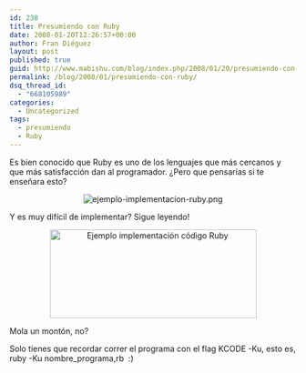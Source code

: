 ```yaml
---
id: 238
title: Presumiendo con Ruby
date: 2008-01-20T12:26:57+00:00
author: Fran Diéguez
layout: post
published: true
guid: http://www.mabishu.com/blog/index.php/2008/01/20/presumiendo-con-ruby/
permalink: /blog/2008/01/presumiendo-con-ruby/
dsq_thread_id:
  - "668105989"
categories:
  - Uncategorized
tags:
  - presumiendo
  - Ruby
---
```

Es bien conocido que Ruby es uno de los lenguajes que más cercanos y que más satisfacción dan al programador. ¿Pero que pensarías si te enseñara esto?
<p style="text-align: center;" align="center"><img class="aligncenter" src="/assets/2008/01/ejemplo-codigo-ruby1.png" alt="ejemplo-implementacion-ruby.png" /></p>

Y es muy difícil de implementar? Sigue leyendo!
<p style="text-align: center;" align="center"><img class="aligncenter" src="/assets/2008/01/ejemplo-implementacion-codigo-ruby11.png" alt="Ejemplo implementación código Ruby" width="363" height="156" /></p>

Mola un montón, no?

Solo tienes que recordar correr el programa con el flag KCODE -Ku, esto es, ruby -Ku nombre_programa,rb  :)
